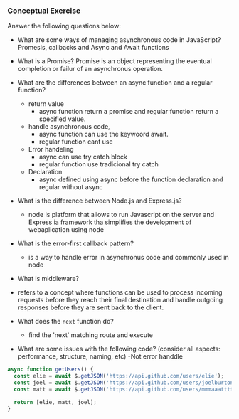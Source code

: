 ### Conceptual Exercise

Answer the following questions below:

- What are some ways of managing asynchronous code in JavaScript?
  Promesis, callbacks and Async and Await functions 

- What is a Promise?
  Promise is an object representing the eventual completion or failur of an asynchronus operation.

- What are the differences between an async function and a regular function?
  - return value 
    - async function return a promise and regular function return a specified value.
  - handle  asynchronous code,
    - async function can use the keywoord await.
    - regular function cant use 
  - Error handeling 
    - async can use try catch block 
    - regular function use tradicional try catch
  - Declaration 
    - async defined using async before the function declaration and regular without async 

- What is the difference between Node.js and Express.js?
  - node is platform that allows to run Javascript on the server and  Express ia framework tha simplifies the development of webaplication using node 

- What is the error-first callback pattern?
  - is a way to handle error in asynchronus code and commonly used in node 


- What is middleware?
 - refers to a concept where functions can be used to process incoming requests before they reach their final destination and handle outgoing responses before they are sent back to the client.

- What does the `next` function do?
  - find the 'next' matching route and execute 

- What are some issues with the following code? (consider all aspects: performance, structure, naming, etc)
  -Not error handdle 

```js
async function getUsers() {
  const elie = await $.getJSON('https://api.github.com/users/elie');
  const joel = await $.getJSON('https://api.github.com/users/joelburton');
  const matt = await $.getJSON('https://api.github.com/users/mmmaaatttttt');

  return [elie, matt, joel];
}
```
